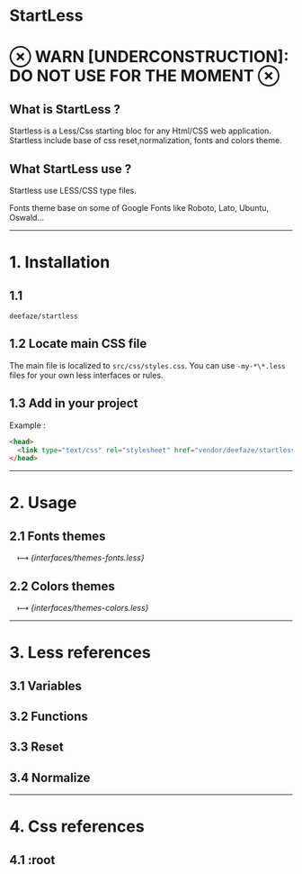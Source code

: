 # StartLess

# **&otimes; WARN [UNDERCONSTRUCTION]: DO NOT USE FOR THE MOMENT &otimes;**

## What is StartLess ?

Startless is a Less/Css starting bloc for any Html/CSS web application. Startless include base of css reset,normalization, fonts and colors theme.

## What StartLess use ?

Startless use LESS/CSS type files.

Fonts theme base on some of Google Fonts like Roboto, Lato, Ubuntu, Oswald...

--------------------

# 1. Installation

## 1.1 
```console
deefaze/startless
```

## 1.2 Locate main CSS file

The main file is localized to `src/css/styles.css`. 
You can use `-my-*\*.less` files for your own less interfaces or rules.

## 1.3 Add in your project

Example :
```html
<head>
  <link type="text/css" rel="stylesheet" href="vendor/deefaze/startless/src/css/styles.css">
</head>
```

--------------------

# 2. Usage

## 2.1 Fonts themes
&emsp;&xmap; _{interfaces/themes-fonts.less}_

## 2.2 Colors themes 
&emsp;&xmap; _{interfaces/themes-colors.less}_

--------------------

# 3. Less references

## 3.1 Variables

## 3.2 Functions

## 3.3 Reset

## 3.4 Normalize

--------------------

# 4. Css references

## 4.1 :root